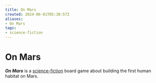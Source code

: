 ```yaml
---
title: On Mars
created: 2024-06-01T05:38:57Z
aliases:
- On Mars
tags:
- science-fiction
---
```


# On Mars

_**On Mars**_ is a [science-fiction](../tags/science-fiction.md) board game about building the first human habitat on Mars.
